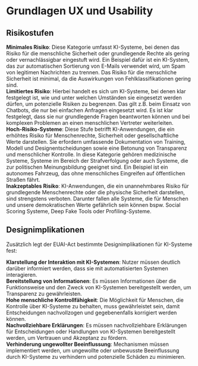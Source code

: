 # Grundlagen UX und Usability

## Risikostufen

**Minimales Risiko**: Diese Kategorie umfasst KI-Systeme, bei denen das Risiko für die menschliche Sicherheit oder grundlegende Rechte als gering oder vernachlässigbar eingestuft wird. Ein Beispiel dafür ist ein KI-System, das zur automatischen Sortierung von E-Mails verwendet wird, um Spam von legitimen Nachrichten zu trennen. Das Risiko für die menschliche Sicherheit ist minimal, da die Auswirkungen von Fehlklassifikationen gering sind.  
**Limitiertes Risiko**: Hierbei handelt es sich um KI-Systeme, bei denen klar festgelegt ist, wie und unter welchen Umständen sie eingesetzt werden dürfen, um potenzielle Risiken zu begrenzen. Das gilt z.B. beim Einsatz von Chatbots, die nur bei einfachen Anfragen eingesetzt wird. Es ist klar festgelegt, dass sie nur grundlegende Fragen beantworten können und bei komplexen Problemen an einen menschlichen Vertreter weiterleiten.  
**Hoch-Risiko-Systeme**: Diese Stufe betrifft KI-Anwendungen, die ein erhöhtes Risiko für Menschenrechte, Sicherheit oder gesellschaftliche Werte darstellen. Sie erfordern umfassende Dokumentation von Training, Modell und Designentscheidungen sowie eine Betonung von Transparenz und menschlicher Kontrolle. In diese Kategorie gehören medizinische Systeme, Systeme im Bereich der Strafverfolgung oder auch Systeme, die zur politischen Meinungsbildung geeignet sind. Ein Beispiel ist ein autonomes Fahrzeug, das ohne menschliches Eingreifen auf öffentlichen Straßen fährt.  
**Inakzeptables Risiko**: KI-Anwendungen, die ein unannehmbares Risiko für grundlegende Menschenrechte oder die physische Sicherheit darstellen, sind strengstens verboten. Darunter fallen alle Systeme, die für Menschen und unsere demokratischen Werte gefährlich sein können bspw. Social Scoring Systeme, Deep Fake Tools oder Profiling-Systeme.

## Designimplikationen

Zusätzlich legt der EUAI-Act bestimmte Designimplikationen für KI-Systeme fest:

**Klarstellung der Interaktion mit KI-Systemen**: Nutzer müssen deutlich darüber informiert werden, dass sie mit automatisierten Systemen interagieren.  
**Bereitstellung von Informationen**: Es müssen Informationen über die Funktionsweise und den Zweck von KI-Systemen bereitgestellt werden, um Transparenz zu gewährleisten.  
**Hohe menschliche Kontrollfähigkeit**: Die Möglichkeit für Menschen, die Kontrolle über KI-Systeme zu behalten, muss gewährleistet sein, damit Entscheidungen nachvollzogen und gegebenenfalls korrigiert werden können.  
**Nachvollziehbare Erklärungen**: Es müssen nachvollziehbare Erklärungen für Entscheidungen oder Handlungen von KI-Systemen bereitgestellt werden, um Vertrauen und Akzeptanz zu fördern.  
**Verhinderung ungewollter Beeinflussung**: Mechanismen müssen implementiert werden, um ungewollte oder unbewusste Beeinflussung durch KI-Systeme zu verhindern und potenzielle Schäden zu minimieren.
